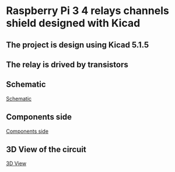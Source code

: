 # Raspberry Pi 3 4 relays channels shield designed with Kicad

## The project is design using Kicad 5.1.5 

## The relay is drived by transistors

## Schematic

[Schematic](/images/schematic.PNG)

## Components side 
[Components side ](/images/pistes.PNG)

## 3D View of the circuit
[3D View ](/images/3d.PNG)